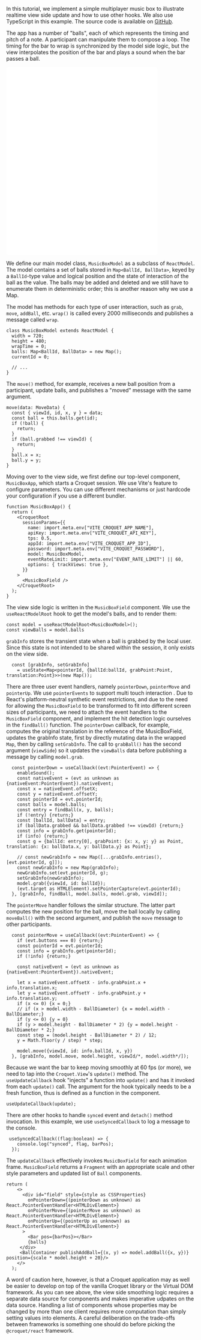 In this tutorial, we implement a simple multiplayer music box to illustrate realtime view side update and how to use other hooks.
We also use TypeScript in this example.
The source code is available on [GitHub](https://github.com/croquet/croquet-react-musicbox).

The app has a number of "balls", each of which represents the timing and pitch of a note. A participant can manipulate them to compose a loop. The timing for the bar to wrap is synchronized by the model side logic, but the view interpolates the position of the bar and plays a sound when the bar passes a ball.

<iframe src="../../react-musicbox"
     style="width:80%; height:500px; border:0; border-radius: 4px; overflow:hidden;"
     allow="accelerometer; ambient-light-sensor; camera; encrypted-media; geolocation; gyroscope; hid; microphone; midi; payment; usb; vr; xr-spatial-tracking"
     sandbox="allow-forms allow-modals allow-popups allow-presentation allow-same-origin allow-scripts"
></iframe>


We define our main model class, `MusicBoxModel` as a subclass of `ReactModel`. The model contains a set of balls stored in `Map<BallId, BallData>`, keyed by a `BallId`-type value and logical position and the state of interaction of the ball as the value. The balls may be added and deleted and we still have to enumerate them in deterministic order; this is another reason why we use a Map.

The model has methods for each type of user interaction, such as `grab`, `move`, `addBall`, etc.  `wrap()` is called every 2000 milliseconds and publishes a message called `wrap`.

```
class MusicBoxModel extends ReactModel {
  width = 720;
  height = 480;
  wrapTime = 0;
  balls: Map<BallId, BallData> = new Map();
  currentId = 0;

  // ...
}
```

The `move()` method, for example, receives a new ball position from a participant, update balls, and publishes a "moved" message with the same argument.

```
move(data: MoveData) {
  const { viewId, id, x, y } = data;
  const ball = this.balls.get(id);
  if (!ball) {
    return;
  }
  if (ball.grabbed !== viewId) {
    return;
  }
  ball.x = x;
  ball.y = y;
}
```

Moving over to the view side, we first define our top-level component, `MusicBoxApp`, which starts a Croquet session. We use Vite's feature to configure parameters. You can use different mechanisms or just hardcode your configuration if you use a different bundler.

```
function MusicBoxApp() {
  return (
    <CroquetRoot
      sessionParams={{
        name: import.meta.env["VITE_CROQUET_APP_NAME"],
        apiKey: import.meta.env["VITE_CROQUET_API_KEY"],
        tps: 0.5,
        appId: import.meta.env["VITE_CROQUET_APP_ID"],
        password: import.meta.env["VITE_CROQUET_PASSWORD"],
        model: MusicBoxModel,
        eventRateLimit: import.meta.env["EVENT_RATE_LIMIT"] || 60,
        options: { trackViews: true },
      }}
    >
      <MusicBoxField />
    </CroquetRoot>
  );
}
```

The view side logic is written in the `MusicBoxField` component. We use the `useReactModelRoot` hook to get the model's balls, and to render them:

```
const model = useReactModelRoot<MusicBoxModel>();
const viewBalls = model.balls
```

`grabInfo` stores the transient state when a ball is grabbed by the local user.
Since this state is not intended to be shared within the session, it only exists on the view side.

```
  const [grabInfo, setGrabInfo]
    = useState<Map<pointerId, {ballId:ballId, grabPoint:Point, translation:Point}>>(new Map());
```


There are three user event handlers, namely `pointerDown`, `pointerMove` and `pointerUp`. We use `pointerEvents` to support multi touch interaction . Due to React's platform-neutral synthetic event restrictions, and due to the need for allowing the `MusicBoxField` to be transformed to fit into different screen sizes of participants, we need to attach the event handlers to the `MusicBoxField` component, and implement the hit detection logic ourselves in the `findBall()` function. The `pointerDown` callback, for example, computes the original translation in the reference of the MusicBoxField, updates the grabInfo state, first by directly mutating data in the wrapped `Map`, then by calling `setGrabInfo`. The call to `grabBall()` has the second argument (`viewSide`) so it updates the `viewBalls` data before publishing a message by calling `model.grab`.

```
  const pointerDown = useCallback((evt:PointerEvent) => {
    enableSound();
    const nativeEvent = (evt as unknown as {nativeEvent:PointerEvent}).nativeEvent;
    const x = nativeEvent.offsetX;
    const y = nativeEvent.offsetY;
    const pointerId = evt.pointerId;
    const balls = model.balls;
    const entry = findBall(x, y, balls);
    if (!entry) {return;}
    const [ballId, ballData] = entry;
    if (ballData.grabbed && ballData.grabbed !== viewId) {return;}
    const info = grabInfo.get(pointerId);
    if (info) {return;}
    const g = {ballId: entry[0], grabPoint: {x: x, y: y} as Point, translation: {x: ballData.x, y: ballData.y} as Point};

    // const newGrabInfo = new Map([...grabInfo.entries(), [evt.pointerId, g]]);
    const newGrabInfo = new Map(grabInfo);
    newGrabInfo.set(evt.pointerId, g);
    setGrabInfo(newGrabInfo);
    model.grab({viewId, id: ballId});
    (evt.target as HTMLElement).setPointerCapture(evt.pointerId);
  }, [grabInfo, findBall, model.balls, model.grab, viewId]);
```

The `pointerMove` handler follows the similar structure. The latter part computes the new position for the ball, move the ball locally by calling `moveBall()` with the second argument, and publish the `move` message to other participants.

```
  const pointerMove = useCallback((evt:PointerEvent) => {
    if (evt.buttons === 0) {return;}
    const pointerId = evt.pointerId;
    const info = grabInfo.get(pointerId);
    if (!info) {return;}

    const nativeEvent = (evt as unknown as {nativeEvent:PointerEvent}).nativeEvent;

    let x = nativeEvent.offsetX - info.grabPoint.x + info.translation.x;
    let y = nativeEvent.offsetY - info.grabPoint.y + info.translation.y;
    if (x <= 0) {x = 0;}
    // if (x > model.width - BallDiameter) {x = model.width - BallDiameter;}
    if (y <= 0) {y = 0}
    if (y > model.height - BallDiameter * 2) {y = model.height - BallDiameter * 2;}
    const step = (model.height - BallDiameter * 2) / 12;
    y = Math.floor(y / step) * step;
  
    model.move({viewId, id: info.ballId, x, y})
  }, [grabInfo, model.move, model.height, viewId/*, model.width*/]);

```

Because we want the bar to keep moving smoothly at 60 fps (or more), we need to tap into the `Croquet.View`'s `update()` method. The `useUpdateCallback` hook "injects" a function into `update()` and has it invoked from each `update()` call. The argument for the hook typically needs to be a fresh function, thus is defined as a function in the component.

```
useUpdateCallback(update);
```

There are other hooks to handle `synced` event and `detach()` method invocation. In this example, we use `useSyncedCallback` to log a message to the console.

```
 useSyncedCallback((flag:boolean) => {
    console.log("synced", flag, barPos);
  });
```

The `updateCallback` effectively invokes `MusicBoxField` for each animation frame. `MusicBoxField` returns a `Fragment` with an appropriate scale and other style parameters and updated list of `Ball` components.

```
return (
    <>
      <div id="field" style={style as CSSProperties}
        onPointerDown={(pointerDown as unknown) as React.PointerEventHandler<HTMLDivElement>}
        onPointerMove={(pointerMove as unknown) as React.PointerEventHandler<HTMLDivElement>}
        onPointerUp={(pointerUp as unknown) as React.PointerEventHandler<HTMLDivElement>}
      >  
        <Bar pos={barPos}></Bar>
        {balls}
     </div>
     <BallContainer publishAddBall={(x, y) => model.addBall({x, y})} position={scale * model.height + 20}/>
    </>
  );
```

A word of caution here, however, is that a Croquet application may as well be easier to develop on top of the vanilla Croquet library or the Virtual DOM framework. As you can see above, the view side smoothing logic requires a separate data source for components and makes imperative udpates on the data source. Handling a list of components whose properties may be changed by more than one client requires more computation than simply setting values into elements. A careful deliberation on the trade-offs between frameworks is something one should do before picking the `@croquet/react` framework.